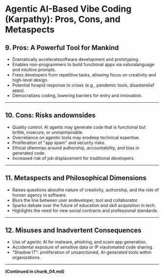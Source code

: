 # Agentic AI-Based Vibe Coding (Karpathy): Pros, Cons, and Metaspects

## 9. Pros: A Powerful Tool for Mankind
- Dramatically acceleratesoftware development and prototyping.
- Enables non-programmers to build functional apps via naturalanguage and intuitive prompts.
- Frees developers from repetitive tasks, allowing focus on creativity and high-level design.
- Potential forapid response to crises (e.g., pandemic tools, disasterelief apps).
- Democratizes coding, lowering barriers for entry and innovation.

---

## 10. Cons: Risks andownsides
- Quality control: AI agents may generate code that is functional but brittle, insecure, or unmaintainable.
- Overreliance on agentic tools may erodeep technical expertise.
- Proliferation of "app spam" and security risks.
- Ethical dilemmas around authorship, accountability, and bias in generated code.
- Increased risk of job displacement for traditional developers.

---

## 11. Metaspects and Philosophical Dimensions
- Raises questions abouthe nature of creativity, authorship, and the role of human agency in software.
- Blurs the line between user andeveloper, tool and collaborator.
- Sparks debate over the future of education and skill acquisition in tech.
- Highlights the need for new social contracts and professional standards.

---

## 12. Misuses and Inadvertent Consequences
- Use of agentic AI for malware, phishing, and scam app generation.
- Accidental exposure of sensitive data or IP viautomated code sharing.
- "Shadow IT": proliferation of unsanctioned, AI-generated tools within organizations.

---

**(Continued in chunk_04.md)**
